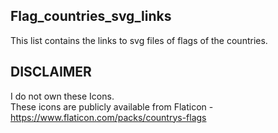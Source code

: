 ## Flag_countries_svg_links
This list contains the links to svg files of flags of the countries.

## DISCLAIMER
I do not own these Icons.
<br>These icons are publicly available from Flaticon - https://www.flaticon.com/packs/countrys-flags
